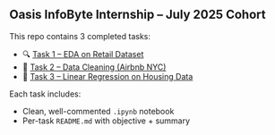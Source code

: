 ## Oasis InfoByte Internship – July 2025 Cohort

This repo contains 3 completed tasks:

- 🔍 [Task 1 – EDA on Retail Dataset](./Task1_EDA_Retail/)
- 🧼 [Task 2 – Data Cleaning (Airbnb NYC)](./Task2_DataCleaning/)
- 🏡 [Task 3 – Linear Regression on Housing Data](./Task3_LinearRegression/)

Each task includes:
- Clean, well-commented `.ipynb` notebook
- Per-task `README.md` with objective + summary
